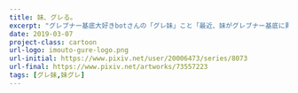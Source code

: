 ```yaml
---
title: 妹、グレる。
excerpt: "グレブナー基底大好きbotさんの「グレ妹」こと「最近、妹がグレブナー基底に興味を持ち始めたのだが。」の二次創作作品で、こちらは通称「妹グレ」です。妹ちゃん視点でグレ妹の登場人物たちの日常を描きました。"
date: 2019-03-07
project-class: cartoon
url-logo: imouto-gure-logo.png
url-initial: https://www.pixiv.net/user/20006473/series/8073
url-final: https://www.pixiv.net/artworks/73557223
tags: [グレ妹,妹グレ]
---
```

